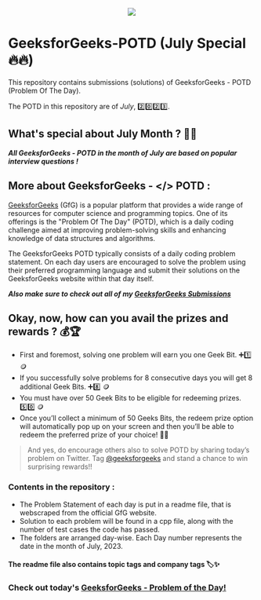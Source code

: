 
<p align="center">
  
  <img src= "https://github.com/nikhilsp242/GeeksforGeeks-POTD/assets/112267674/b8522973-c3aa-41d0-be11-a4f9c2050a10">

</p>


  
# GeeksforGeeks-POTD (July Special🔥🔥)
This repository contains submissions (solutions) of GeeksforGeeks - POTD (Problem Of The Day). 

The POTD in this repository are of _July_, 2️⃣0️⃣2️⃣3️⃣. 

## What's special about July Month ? 📆🤔
***All GeeksforGeeks - POTD in the month of July are based on popular interview questions !***

## More about GeeksforGeeks - **</> POTD** :

[GeeksforGeeks](https://www.geeksforgeeks.org/) (GfG) is a popular platform that provides a wide range of resources for computer science and programming topics. One of its offerings is the "Problem Of The Day" (POTD), which is a daily coding challenge aimed at improving problem-solving skills and enhancing knowledge of data structures and algorithms.

The GeeksforGeeks POTD typically consists of a daily coding problem statement. On each day users are encouraged to solve the problem using their preferred programming language and submit their solutions on the GeeksforGeeks website within that day itself.

***Also make sure to check out all of my [GeeksforGeeks Submissions](https://github.com/nikhilsp242/GeeksforGeeks_Submissions)***

## Okay, now, how can you avail the prizes and rewards ? 💰🏆

  - First and foremost, solving one problem will earn you one Geek Bit. ➕1️⃣ 🪙
  - If you successfully solve problems for 8 consecutive days you will get 8 additional Geek Bits. ➕8️⃣ 🪙
  - You must have over 50 Geek Bits to be eligible for redeeming prizes.  5️⃣0️⃣ 🪙
  - Once you’ll collect a minimum of 50 Geeks Bits, the redeem prize option will automatically pop up on your screen and then you’ll be able to redeem the preferred prize of your choice! 🤩🎁

>And yes, do encourage others also to solve POTD by sharing today’s problem on Twitter. Tag [@geeksforgeeks](https://twitter.com/geeksforgeeks) and stand a chance to win surprising rewards!!

### Contents in the repository :
  - The Problem Statement of each day is put in a readme file, that is webscraped from the official GfG website.
  - Solution to each problem will be found in a cpp file, along with the number of test cases the code has passed.
  - The folders are arranged day-wise. Each Day number represents the date in the month of July, 2023.
#### The readme file also contains topic tags and company tags 🏷️✨

### Check out today's [GeeksforGeeks - Problem of the Day!](https://practice.geeksforgeeks.org/problem-of-the-day)

